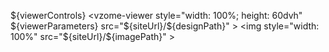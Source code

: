 
  ${viewerControls}
  <vzome-viewer style="width: 100%; height: 60dvh" ${viewerParameters}
        src="${siteUrl}/${designPath}" >
    <img  style="width: 100%"
        src="${siteUrl}/${imagePath}" >
  </vzome-viewer>
